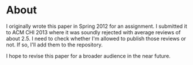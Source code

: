 About
=====
I originally wrote this paper in Spring 2012 for an assignment. I submitted it to ACM CHI 2013 where it was soundly rejected with average reviews of about 2.5.
I need to check whether I'm allowed to publish those reviews or not. If so, I'll add them to the repository.

I hope to revise this paper for a broader audience in the near future.

